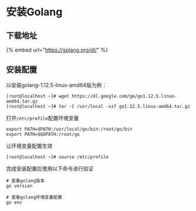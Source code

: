 # 安装Golang

## 下载地址

{% embed url="https://golang.org/dl/" %}

## 安装配置

以安装golang-1.12.5-linux-amd64版为例：

```
[root@localhost ~]# wget https://dl.google.com/go/go1.12.5.linux-amd64.tar.gz
[root@localhost ~]# tar -C /usr/local -xzf go1.12.5.linux-amd64.tar.gz
```

打开`/etc/profile`配置环境变量

```text
export PATH=$PATH:/usr/local/go/bin:/root/go/bin
export PATH=$GOPATH:/root/go
```

让环境变量配置生效

```text
[root@localhost ~]# source /etc/profile
```

完成安装配置后使用以下命令进行验证

```text
# 查看golang版本
go version

# 查看golang环境变量配置
go env
```



